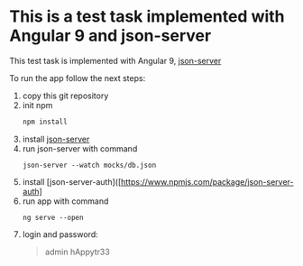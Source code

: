 # This is a test task implemented with Angular 9 and json-server

This test task is implemented with Angular 9, [json-server](<[https://www.npmjs.com/package/json-server](https://www.npmjs.com/package/json-server)>)

To run the app follow the next steps:

1. copy this git repository
2. init npm
   ```bash
   npm install
   ```
3. install [json-server](<[https://www.npmjs.com/package/json-server](https://www.npmjs.com/package/json-server)>)
4. run json-server with command
   ```
   json-server --watch mocks/db.json
   ```
5. install [json-server-auth]([https://www.npmjs.com/package/json-server-auth]
6. run app with command
   ```
   ng serve --open
   ```
7. login and password:
   > admin
   > hAppytr33

